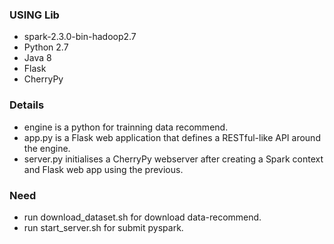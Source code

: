 
### USING Lib
- spark-2.3.0-bin-hadoop2.7
- Python 2.7
- Java 8
- Flask
- CherryPy
### Details
- engine is a python for trainning data recommend.
- app.py is a Flask web application that defines a RESTful-like API around the engine.
- server.py initialises a CherryPy webserver after creating a Spark context and Flask web app using the previous.

### Need
- run download_dataset.sh for download data-recommend.
- run start_server.sh for submit pyspark.

